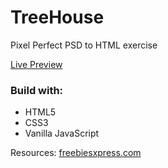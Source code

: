 # TreeHouse 
Pixel Perfect PSD to HTML exercise

[Live Preview]()

### Build with:
* HTML5
* CSS3
* Vanilla JavaScript



Resources: [freebiesxpress.com](http://freebiesxpress.com/gallery/treehouse-free-psd-web-template/)
